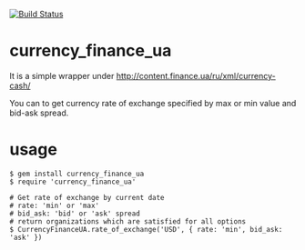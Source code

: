 [![Build Status](https://travis-ci.org/ruslanpa/currency_finance_ua.png)](https://travis-ci.org/ruslanpa/currency_finance_ua)

currency_finance_ua
===================

It is a simple wrapper under http://content.finance.ua/ru/xml/currency-cash/

You can to get currency rate of exchange specified by max or min value and bid-ask spread.

usage
===================
    $ gem install currency_finance_ua
    $ require 'currency_finance_ua'

    # Get rate of exchange by current date
    # rate: 'min' or 'max'
    # bid_ask: 'bid' or 'ask' spread
    # return organizations which are satisfied for all options
    $ CurrencyFinanceUA.rate_of_exchange('USD', { rate: 'min', bid_ask: 'ask' })
